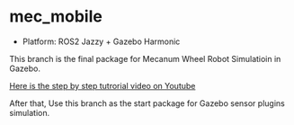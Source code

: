 # mec_mobile #


- Platform: ROS2 Jazzy + Gazebo Harmonic

This branch is the final package for Mecanum Wheel Robot Simulatioin in Gazebo.

[Here is the step by step tutrorial video on Youtube](https://www.youtube.com/watch?v=07nK9Dh-tZM)

After that, Use this branch as the start package for Gazebo sensor plugins simulation.
